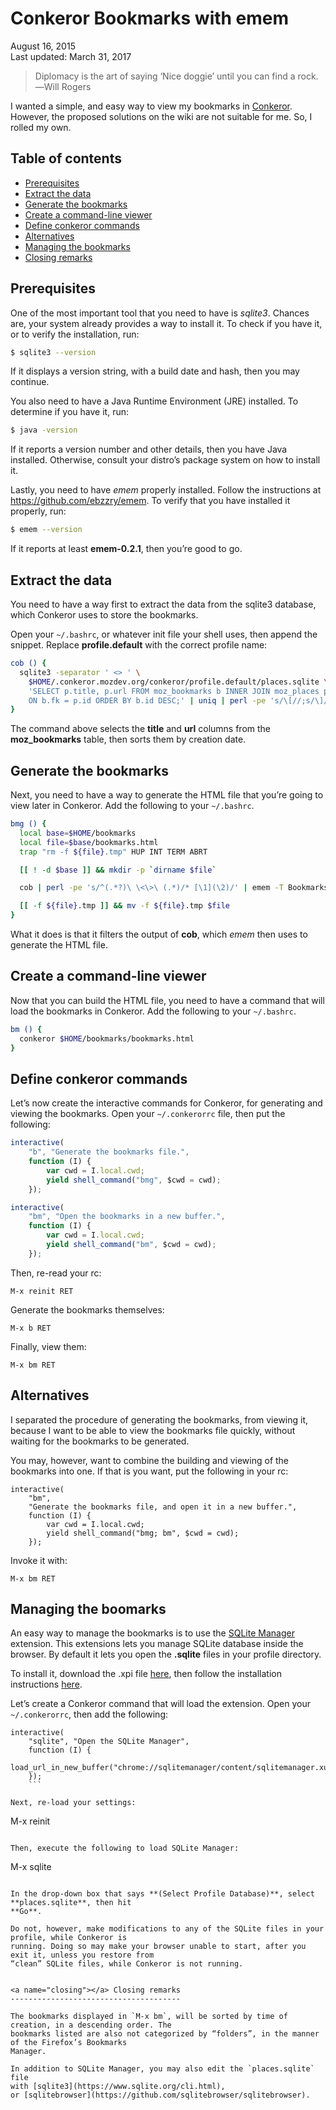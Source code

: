 Conkeror Bookmarks with emem
============================

<div class="center">August 16, 2015</div>
<div class="center">Last updated: March 31, 2017</div>

>Diplomacy is the art of saying ‘Nice doggie’ until you can find a rock.<br>
>―Will Rogers

I wanted a simple, and easy way to view my bookmarks in [Conkeror](http://conkeror.org). However,
the proposed solutions on the wiki are not suitable for me. So, I rolled my own.


Table of contents
-----------------

- [Prerequisites](#prerequisites)
- [Extract the data](#extract)
- [Generate the bookmarks](#generate)
- [Create a command-line viewer](#cli)
- [Define conkeror commands](#commands)
- [Alternatives](#alternatives)
- [Managing the bookmarks](#managing)
- [Closing remarks](#closing)


<a name="prerequisites"></a> Prerequisites
------------------------------------------

One of the most important tool that you need to have is _sqlite3_. Chances are, your system already
provides a way to install it. To check if you have it, or to verify the installation, run:

```bash
$ sqlite3 --version
```

If it displays a version string, with a build date and hash, then you may continue.

You also need to have a Java Runtime Environment (JRE) installed. To determine if you have it, run:

```bash
$ java -version
```

If it reports a version number and other details, then you have Java installed. Otherwise, consult
your distro’s package system on how to install it.

Lastly, you need to have _emem_ properly installed. Follow the instructions
at <https://github.com/ebzzry/emem>. To verify that you have installed it properly, run:

```bash
$ emem --version
```

If it reports at least **emem-0.2.1**, then you’re good to go.


<a name="extract"></a> Extract the data
---------------------------------------

You need to have a way first to extract the data from the sqlite3 database, which Conkeror uses to
store the bookmarks.

Open your `~/.bashrc`, or whatever init file your shell uses, then append the snippet. Replace
**profile.default** with the correct profile name:

```bash
cob () {
  sqlite3 -separator ' <> ' \
    $HOME/.conkeror.mozdev.org/conkeror/profile.default/places.sqlite \
    'SELECT p.title, p.url FROM moz_bookmarks b INNER JOIN moz_places p \
    ON b.fk = p.id ORDER BY b.id DESC;' | uniq | perl -pe 's/\[//;s/\]//'
}
```

The command above selects the **title** and **url** columns from the **moz_bookmarks** table, then
sorts them by creation date.


<a name="generate"></a> Generate the bookmarks
----------------------------------------------

Next, you need to have a way to generate the HTML file that you’re going to view later in
Conkeror. Add the following to your `~/.bashrc`.

```bash
bmg () {
  local base=$HOME/bookmarks
  local file=$base/bookmarks.html
  trap "rm -f ${file}.tmp" HUP INT TERM ABRT

  [[ ! -d $base ]] && mkdir -p `dirname $file`

  cob | perl -pe 's/^(.*?)\ \<\>\ (.*)/* [\1](\2)/' | emem -T Bookmarks -o ${file}.tmp

  [[ -f ${file}.tmp ]] && mv -f ${file}.tmp $file
}
```

What it does is that it filters the output of **cob**, which _emem_ then uses to generate the HTML
file.


<a name="cli"></a> Create a command-line viewer
-----------------------------------------------

Now that you can build the HTML file, you need to have a command that will load the bookmarks in
Conkeror. Add the following to your `~/.bashrc`.

```bash
bm () {
  conkeror $HOME/bookmarks/bookmarks.html
}
```


<a name="commands"></a> Define conkeror commands
------------------------------------------------

Let’s now create the interactive commands for Conkeror, for generating and viewing the
bookmarks. Open your `~/.conkerorrc` file, then put the following:

```javascript
interactive(
    "b", "Generate the bookmarks file.",
    function (I) {
        var cwd = I.local.cwd;
        yield shell_command("bmg", $cwd = cwd);
    });

interactive(
    "bm", "Open the bookmarks in a new buffer.",
    function (I) {
        var cwd = I.local.cwd;
        yield shell_command("bm", $cwd = cwd);
    });
```

Then, re-read your rc:

```
M-x reinit RET
```

Generate the bookmarks themselves:

```
M-x b RET
```

Finally, view them:

```
M-x bm RET
```


<a name="alternatives"></a> Alternatives
----------------------------------------

I separated the procedure of generating the bookmarks, from viewing it, because I want to be able to
view the bookmarks file quickly, without waiting for the bookmarks to be generated.

You may, however, want to combine the building and viewing of the bookmarks into one. If that is you
want, put the following in your rc:

```
interactive(
    "bm",
    "Generate the bookmarks file, and open it in a new buffer.",
    function (I) {
        var cwd = I.local.cwd;
        yield shell_command("bmg; bm", $cwd = cwd);
    });
```

Invoke it with:

```
M-x bm RET
```


<a name="managing"></a> Managing the boomarks
---------------------------------------------

An easy way to manage the bookmarks is to use
the [SQLite Manager](https://github.com/lazierthanthou/sqlite-manager) extension. This extensions
lets you manage SQLite database inside the browser. By default it lets you open the **.sqlite**
files in your profile directory.

To install it, download the .xpi
file [here](https://github.com/lazierthanthou/sqlite-manager/releases), then follow the installation
instructions [here](http://conkeror.org/Extensions).

Let’s create a Conkeror command that will load the extension. Open your `~/.conkerorrc`, then add
the following:

```
interactive(
    "sqlite", "Open the SQLite Manager",
    function (I) {
        load_url_in_new_buffer("chrome://sqlitemanager/content/sqlitemanager.xul");
    });
    ```

Next, re-load your settings:

```
M-x reinit
```

Then, execute the following to load SQLite Manager:

```
M-x sqlite
```

In the drop-down box that says **(Select Profile Database)**, select **places.sqlite**, then hit
**Go**.

Do not, however, make modifications to any of the SQLite files in your profile, while Conkeror is
running. Doing so may make your browser unable to start, after you exit it, unless you restore from
“clean” SQLite files, while Conkeror is not running.


<a name="closing"></a> Closing remarks
--------------------------------------

The bookmarks displayed in `M-x bm`, will be sorted by time of creation, in a descending order. The
bookmarks listed are also not categorized by “folders”, in the manner of the Firefox’s Bookmarks
Manager.

In addition to SQLite Manager, you may also edit the `places.sqlite` file
with [sqlite3](https://www.sqlite.org/cli.html),
or [sqlitebrowser](https://github.com/sqlitebrowser/sqlitebrowser).
